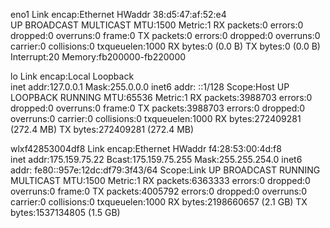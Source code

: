 eno1      Link encap:Ethernet  HWaddr 38:d5:47:af:52:e4  
          UP BROADCAST MULTICAST  MTU:1500  Metric:1
          RX packets:0 errors:0 dropped:0 overruns:0 frame:0
          TX packets:0 errors:0 dropped:0 overruns:0 carrier:0
          collisions:0 txqueuelen:1000 
          RX bytes:0 (0.0 B)  TX bytes:0 (0.0 B)
          Interrupt:20 Memory:fb200000-fb220000 

lo        Link encap:Local Loopback  
          inet addr:127.0.0.1  Mask:255.0.0.0
          inet6 addr: ::1/128 Scope:Host
          UP LOOPBACK RUNNING  MTU:65536  Metric:1
          RX packets:3988703 errors:0 dropped:0 overruns:0 frame:0
          TX packets:3988703 errors:0 dropped:0 overruns:0 carrier:0
          collisions:0 txqueuelen:1000 
          RX bytes:272409281 (272.4 MB)  TX bytes:272409281 (272.4 MB)

wlxf42853004df8 Link encap:Ethernet  HWaddr f4:28:53:00:4d:f8  
          inet addr:175.159.75.22  Bcast:175.159.75.255  Mask:255.255.254.0
          inet6 addr: fe80::957e:12dc:df79:3f43/64 Scope:Link
          UP BROADCAST RUNNING MULTICAST  MTU:1500  Metric:1
          RX packets:6363333 errors:0 dropped:0 overruns:0 frame:0
          TX packets:4005792 errors:0 dropped:0 overruns:0 carrier:0
          collisions:0 txqueuelen:1000 
          RX bytes:2198660657 (2.1 GB)  TX bytes:1537134805 (1.5 GB)


